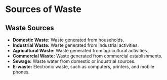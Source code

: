 
# Sources of Waste

## Waste Sources

*   **Domestic Waste:** Waste generated from households.
*   **Industrial Waste:** Waste generated from industrial activities.
*   **Agricultural Waste:** Waste generated from agricultural activities.
*   **Commercial Waste:** Waste generated from commercial establishments.
*   **Sewage:** Waste water from domestic or industrial sources.
*   **E-waste:** Electronic waste, such as computers, printers, and mobile phones.
